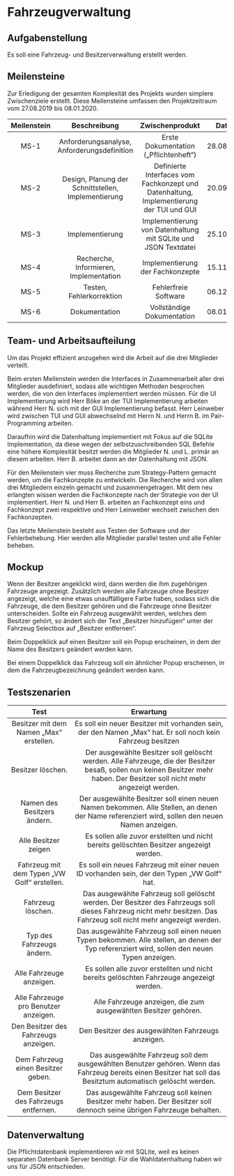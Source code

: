 # Fahrzeugverwaltung

## Aufgabenstellung 

Es soll eine Fahrzeug- und Besitzerverwaltung erstellt werden. 

## Meilensteine 

Zur Erledigung der gesamten Komplexität des Projekts wurden simplere Zwischenziele erstellt. Diese Meilensteine umfassen den
Projektzeitraum vom 27.08.2019 bis 08.01.2020.

| Meilenstein   | Beschreibung  | Zwischenprodukt  | Datum |
|:-------------:|:-------------:|:----------------:|:-----:|
| MS-1 | Anforderungsanalyse, Anforderungsdefinition | Erste Dokumentation („Pflichtenheft“) | 28.08.2019 |
| MS-2 | Design, Planung der Schnittstellen, Implementierung | Definierte Interfaces vom Fachkonzept und Datenhaltung, Implementierung der TUI und GUI  | 20.09.2019 |
| MS-3 | Implementierung | Implementierung von Datenhaltung mit SQLite und JSON Textdatei | 25.10.2019 |
| MS-4 | Recherche, Informieren, Implementation | Implementierung der Fachkonzepte | 15.11.2019 |
| MS-5 | Testen, Fehlerkorrektion | Fehlerfreie Software | 06.12.2019 |
| MS-6 | Dokumentation | Vollständige Dokumentation | 08.01.2020 |

## Team- und Arbeitsaufteilung 

Um das Projekt effizient anzugehen wird die Arbeit auf die drei Mitglieder verteilt. 

Beim ersten Meilenstein werden die Interfaces in Zusammenarbeit aller drei Mitglieder ausdefiniert, sodass alle wichtigen Methoden besprochen werden, die von den Interfaces implementiert werden müssen. 
Für die UI Implementierung wird Herr Böke an der TUI Implementierung arbeiten während Herr N. sich mit der GUI Implementierung befasst. Herr Leinweber wird zwischen TUI und GUI abwechselnd mit Herrn N. und Herrn B. im Pair-Programming arbeiten. 

Daraufhin wird die Datenhaltung implementiert mit Fokus auf die SQLite Implementation, da diese wegen der selbstzuschreibenden SQL Befehle eine höhere Komplexität besitzt werden die Mitglieder N. und L. primär an diesem arbeiten. Herr B. arbeitet dann an der Datenhaltung mit JSON. 

Für den Meilenstein vier muss Recherche zum Strategy-Pattern gemacht werden, um die Fachkonzepte zu entwickeln. Die Recherche wird von allen drei Mitgliedern einzeln gemacht und zusammengetragen. 
Mit dem neu erlangten wissen werden die Fachkonzepte nach der Strategie von der UI implementiert. Herr N. und Herr B. arbeiten an Fachkonzept eins und Fachkonzept zwei respektive und Herr Leinweber wechselt zwischen den Fachkonzepten. 

Das letzte Meilenstein besteht aus Testen der Software und der Fehlerbehebung. Hier werden alle Mitglieder parallel testen und alle Fehler beheben.

## Mockup

Wenn der Besitzer angeklickt wird, dann werden die ihm zugehörigen Fahrzeuge angezeigt. Zusätzlich werden alle Fahrzeuge ohne Besitzer angezeigt, welche eine etwas unauffälligere Farbe haben, sodass sich die Fahrzeuge, die dem Besitzer gehören und die Fahrzeuge ohne Besitzer unterscheiden. 
Sollte ein Fahrzeug ausgewählt werden, welches dem Besitzer gehört, so ändert sich der Text „Besitzer hinzufügen“ unter der Fahrzeug Selectbox auf „Besitzer entfernen“. 

Beim Doppelklick auf einen Besitzer soll ein Popup erscheinen, in dem der Name des Besitzers geändert werden kann.  

Bei einem Doppelklick das Fahrzeug soll ein ähnlicher Popup erscheinen, in dem die Fahrzeugbezeichnung geändert werden kann.

## Testszenarien


| Test | Erwartung | 
|:----:|:---------:|
| Besitzer mit dem Namen „Max“ erstellen. | Es soll ein neuer Besitzer mit vorhanden sein, der den Namen „Max“ hat. Er soll noch kein Fahrzeug besitzen |
| Besitzer löschen. | Der ausgewählte Besitzer soll gelöscht werden. Alle Fahrzeuge, die der Besitzer besaß, sollen nun keinen Besitzer mehr haben. Der Besitzer soll nicht mehr angezeigt werden. |
| Namen des Besitzers ändern. | Der ausgewählte Besitzer soll einen neuen Namen bekommen. Alle Stellen, an denen der Name referenziert wird, sollen den neuen Namen anzeigen. |
| Alle Besitzer zeigen | Es sollen alle zuvor erstellten und nicht bereits gelöschten Besitzer angezeigt werden. |
| Fahrzeug mit dem Typen „VW Golf“ erstellen. | Es soll ein neues Fahrzeug mit einer neuen ID vorhanden sein, der den Typen „VW Golf“ hat. | Das Fahrzeug soll noch keinen Besitzer haben. |
| Fahrzeug löschen. | Das ausgewählte Fahrzeug soll gelöscht werden. Der Besitzer des Fahrzeugs soll dieses Fahrzeug nicht mehr besitzen. Das Fahrzeug soll nicht mehr angezeigt werden. |
| Typ des Fahrzeugs ändern. | Das ausgewählte Fahrzeug soll einen neuen Typen bekommen. Alle stellen, an denen der Typ referenziert wird, sollen den neuen Typen anzeigen. |
| Alle Fahrzeuge anzeigen. | Es sollen alle zuvor erstellten und nicht bereits gelöschten Fahrzeuge angezeigt werden. |
| Alle Fahrzeuge pro Benutzer anzeigen. | Alle Fahrzeuge anzeigen, die zum ausgewählten Besitzer gehören. |
| Den Besitzer des Fahrzeugs anzeigen. | Den Besitzer des ausgewählten Fahrzeugs anzeigen. |
| Dem Fahrzeug einen Besitzer geben. | Das ausgewählte Fahrzeug soll dem ausgewählten Benutzer gehören. Wenn das Fahrzeug bereits einen Besitzer hat soll das Besitztum automatisch gelöscht werden. |
| Dem Besitzer des Fahrzeugs entfernen. | Das ausgewählte Fahrzeug soll keinen Besitzer mehr haben. Der Besitzer soll dennoch seine übrigen Fahrzeuge behalten. |

## Datenverwaltung 

Die Pflichtdatenbank implementieren wir mit SQLite, weil es keinen separaten Datenbank Server benötigt. Für die Wahldatenhaltung haben wir uns für JSON entschieden.

